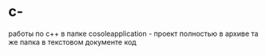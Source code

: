 # c-
работы по с++
в папке cosoleapplication - проект полностью
в архиве та же папка
в текстовом документе код
